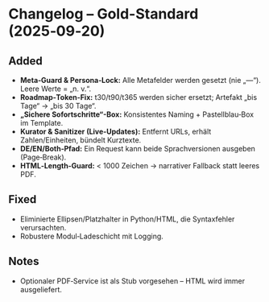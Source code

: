 # Changelog – Gold-Standard (2025‑09‑20)

## Added
- **Meta‑Guard & Persona‑Lock:** Alle Metafelder werden gesetzt (nie „—“). Leere Werte = „n. v.“.
- **Roadmap‑Token‑Fix:** t30/t90/t365 werden sicher ersetzt; Artefakt „bis Tage“ → „bis 30 Tage“.
- **„Sichere Sofortschritte“-Box:** Konsistentes Naming + Pastellblau‑Box im Template.
- **Kurator & Sanitizer (Live‑Updates):** Entfernt URLs, erhält Zahlen/Einheiten, bündelt Kurztexte.
- **DE/EN/Both‑Pfad:** Ein Request kann beide Sprachversionen ausgeben (Page‑Break).
- **HTML‑Length‑Guard:** < 1000 Zeichen → narrativer Fallback statt leeres PDF.

## Fixed
- Eliminierte Ellipsen/Platzhalter in Python/HTML, die Syntaxfehler verursachten.
- Robustere Modul‑Ladeschicht mit Logging.

## Notes
- Optionaler PDF‑Service ist als Stub vorgesehen – HTML wird immer ausgeliefert.

